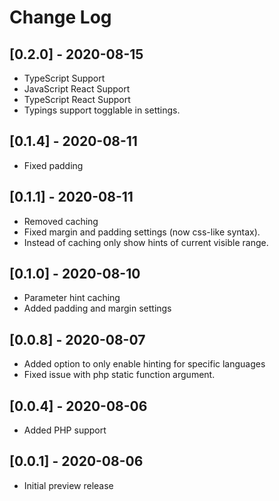 # Change Log

## [0.2.0] - 2020-08-15
- TypeScript Support
- JavaScript React Support
- TypeScript React Support
- Typings support togglable in settings.

## [0.1.4] - 2020-08-11
- Fixed padding

## [0.1.1] - 2020-08-11
- Removed caching
- Fixed margin and padding settings (now css-like syntax).
- Instead of caching only show hints of current visible range.

## [0.1.0] - 2020-08-10
- Parameter hint caching
- Added padding and margin settings

## [0.0.8] - 2020-08-07
- Added option to only enable hinting for specific languages
- Fixed issue with php static function argument.

## [0.0.4] - 2020-08-06
- Added PHP support

## [0.0.1] - 2020-08-06

- Initial preview release